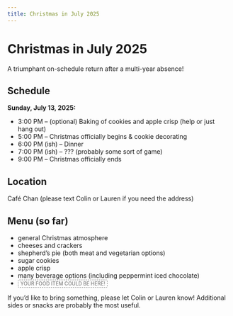 ```yaml
---
title: Christmas in July 2025
---
```


# Christmas in July 2025

A triumphant on-schedule return after a multi-year absence!

## Schedule

**Sunday, July 13, 2025:**

<style>
time {
  font-variant-numeric: tabular-nums;
}
</style>

* <time datetime=2025-07-13T15:00-0700>3:00 PM</time> – (optional) Baking of cookies and apple crisp (help or just hang out)
* <time datetime=2025-07-13T17:00-0700>5:00 PM</time> – Christmas officially begins & cookie decorating
* <time datetime=2025-07-13T18:00-0700>6:00 PM</time> (ish) – Dinner
* <time datetime=2025-07-13T18:00-0700>7:00 PM</time> (ish) – ??? (probably some sort of game)
* <time datetime=2025-07-13T21:00-0700>9:00 PM</time> – Christmas officially ends

## Location

Café Chan (please text Colin or Lauren if you need the address)

## Menu (so far)

* general Christmas atmosphere
* cheeses and crackers
* shepherd’s pie (both meat and vegetarian options)
* sugar cookies
* apple crisp
* many beverage options (including peppermint iced chocolate)
* <span style="display: inline-block; border-radius: 3px; border: 1px dashed grey; color: grey; font-size: 0.8em; padding: 0.1em 0.4em; font-weight: 500">YOUR FOOD ITEM COULD BE HERE!</span>

If you’d like to bring something, please let Colin or Lauren know! Additional sides or snacks are
probably the most useful.

<style>
/* customizable snowflake styling */
.snowflake {
  color: #fff;
  font-size: 2em;
  font-family: Arial, sans-serif;
  text-shadow: 0 0 5px #ccc;
}
@-webkit-keyframes snowflakes-fall{0%{top:-10%}100%{top:100%}}@-webkit-keyframes snowflakes-shake{0%,100%{-webkit-transform:translateX(0);transform:translateX(0)}50%{-webkit-transform:translateX(80px);transform:translateX(80px)}}@keyframes snowflakes-fall{0%{top:-10%}100%{top:100%}}@keyframes snowflakes-shake{0%,100%{transform:translateX(0)}50%{transform:translateX(80px)}}.snowflake{position:fixed;top:-10%;z-index:9999;-webkit-user-select:none;-moz-user-select:none;-ms-user-select:none;user-select:none;cursor:default;-webkit-animation-name:snowflakes-fall,snowflakes-shake;-webkit-animation-duration:10s,3s;-webkit-animation-timing-function:linear,ease-in-out;-webkit-animation-iteration-count:infinite,infinite;-webkit-animation-play-state:running,running;animation-name:snowflakes-fall,snowflakes-shake;animation-duration:10s,3s;animation-timing-function:linear,ease-in-out;animation-iteration-count:infinite,infinite;animation-play-state:running,running}.snowflake:nth-of-type(0){left:1%;-webkit-animation-delay:0s,0s;animation-delay:0s,0s}.snowflake:nth-of-type(1){left:10%;-webkit-animation-delay:1s,1s;animation-delay:1s,1s}.snowflake:nth-of-type(2){left:20%;-webkit-animation-delay:6s,.5s;animation-delay:6s,.5s}.snowflake:nth-of-type(3){left:30%;-webkit-animation-delay:4s,2s;animation-delay:4s,2s}.snowflake:nth-of-type(4){left:40%;-webkit-animation-delay:2s,2s;animation-delay:2s,2s}.snowflake:nth-of-type(5){left:50%;-webkit-animation-delay:8s,3s;animation-delay:8s,3s}.snowflake:nth-of-type(6){left:60%;-webkit-animation-delay:6s,2s;animation-delay:6s,2s}.snowflake:nth-of-type(7){left:70%;-webkit-animation-delay:2.5s,1s;animation-delay:2.5s,1s}.snowflake:nth-of-type(8){left:80%;-webkit-animation-delay:1s,0s;animation-delay:1s,0s}.snowflake:nth-of-type(9){left:90%;-webkit-animation-delay:3s,1.5s;animation-delay:3s,1.5s}.snowflake:nth-of-type(10){left:25%;-webkit-animation-delay:2s,0s;animation-delay:2s,0s}.snowflake:nth-of-type(11){left:65%;-webkit-animation-delay:4s,2.5s;animation-delay:4s,2.5s}
</style>
<div class=snowflakes>
  <div class=snowflake>❅</div>
  <div class=snowflake>❆</div>
  <div class=snowflake>❅</div>
  <div class=snowflake>❆</div>
  <div class=snowflake>❅</div>
  <div class=snowflake>❆</div>
  <div class=snowflake>❅</div>
  <div class=snowflake>❆</div>
  <div class=snowflake>❅</div>
  <div class=snowflake>❆</div>
  <div class=snowflake>❅</div>
  <div class=snowflake>❆</div>
</div>
